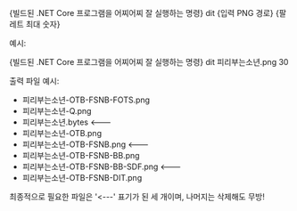{빌드된 .NET Core 프로그램을 어찌어찌 잘 실행하는 명령} dit {입력 PNG 경로} {팔레트 최대 숫자}

예시:

{빌드된 .NET Core 프로그램을 어찌어찌 잘 실행하는 명령} dit 피리부는소년.png 30

출력 파일 예시:

* 피리부는소년-OTB-FSNB-FOTS.png
* 피리부는소년-Q.png
* 피리부는소년.bytes <---
* 피리부는소년-OTB.png
* 피리부는소년-OTB-FSNB.png <---
* 피리부는소년-OTB-FSNB-BB.png
* 피리부는소년-OTB-FSNB-BB-SDF.png <---
* 피리부는소년-OTB-FSNB-DIT.png

최종적으로 필요한 파일은 '<---' 표기가 된 세 개이며, 나머지는 삭제해도 무방!
